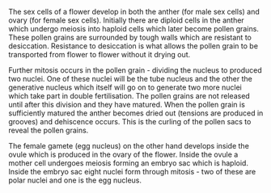 The sex cells of a flower develop in both the anther (for male sex cells) and ovary (for female sex cells). Initially there are diploid cells in the anther which undergo meiosis into haploid cells which later become pollen grains. These pollen grains are surrounded by tough walls which are resistant to desiccation. Resistance to desiccation is what allows the pollen grain to be transported from flower to flower without it drying out.

Further mitosis occurs in the pollen grain - dividing the nucleus to produced two nuclei. One of these nuclei will be the tube nucleus and the other the generative nucleus which itself will go on to generate two more nuclei which take part in double fertilisation. The pollen grains are not released until after this division and they have matured. When the pollen grain is sufficiently matured the anther becomes dried out (tensions are produced in grooves) and dehiscence occurs. This is the curling of the pollen sacs to reveal the pollen grains.

The female gamete (egg nucleus) on the other hand develops inside the ovule which is produced in the ovary of the flower. Inside the ovule a mother cell undergoes meiosis forming an embryo sac which is haploid. Inside the embryo sac eight nuclei form through mitosis - two of these are polar nuclei and one is the egg nucleus.
